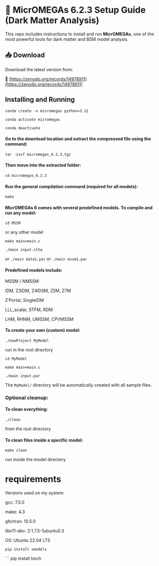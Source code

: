# 🧠 MicrOMEGAs 6.2.3 Setup Guide (Dark Matter Analysis)
This repo includes instructions to install and run **MicrOMEGAs**, one of the most powerful tools for dark matter and BSM model analysis.
## 📥 Download

Download the latest version from:

🔗 [https://zenodo.org/records/14978911](https://zenodo.org/records/14978911)

## Installing and Running
```
conda create -n micromegas python=3.12

conda activate micromegas
```
```
conda deactivate
```

#### Go to the download location and extract the compressed file using the command:
``` 
tar -zxvf micromegas_6.2.3.tgz
```
#### Then move into the extracted folder:
```
cd micromegas_6.2.3
```
#### Run the general compilation command (required for all models):
```
make
```
#### MicrOMEGAs 6 comes with several predefined models. To compile and run any model:
```
cd MSSM
```

or any other model

```
make main=main.c
```
```
./main input.slha
```

or ```./main data1.par``` or ```./main mssm1.par```

#### Predefined models include:

MSSM / NMSSM

IDM, Z3IDM, Z4IDSM, Z5M, Z7M

Z′Portal, SingletDM

LLL_scalar, STFM, RDM

LHM, RHNM, UMSSM, CPVMSSM

#### To create your own (custom) model:

```
./newProject MyModel
```
run in the root directory
```
cd MyModel
```
```
make main=main.c
```
```
./main input.par
```
The ```MyModel/``` directory will be automatically created with all sample files.

### Optional cleanup:

#### To clean everything:
```
./clean
```
from the root directory
#### To clean files inside a specific model:
```
make clean
```
run inside the model directory

# requirements
Versions used on my system:

gcc: 7.5.0

make: 4.3

gfortran: 10.5.0

libx11-dev: 2:1.7.5-1ubuntu0.3

OS: Ubuntu 22.04 LTS

```
pip install smodels
```
‍‍‍```
pip install torch

```

